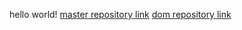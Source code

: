 hello world!
[master repository link](https://github.com/fdp123/MasterClassResources)
[dom repository link](https://github.com/fdp123/MasterClassResources/tree/master/students/dommaster)
